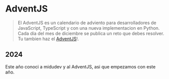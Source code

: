# AdventJS

> El AdventJS es un calendario de adviento para desarrolladores de JavaScript, TypeScript y con una nueva implementacion en Python. Cada día del mes de diciembre se publica un reto que debes resolver. Tu tambien haz el [AdventJS](https://adventjs.dev/es)!.

## 2024

Este año conoci a midudev y al AdventJS, asi que empezamos con este año.